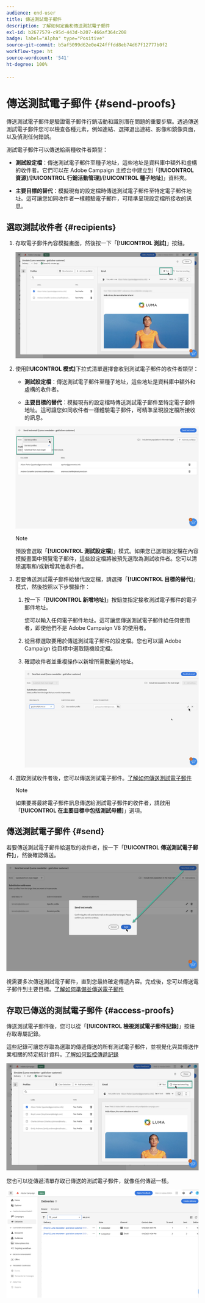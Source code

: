```yaml
---
audience: end-user
title: 傳送測試電子郵件
description: 了解如何定義和傳送測試電子郵件
exl-id: b2677579-c95d-443d-b207-466af364c208
badge: label="Alpha" type="Positive"
source-git-commit: b5af5099d62e0e424fffdd8eb74d67f12777b0f2
workflow-type: ht
source-wordcount: '541'
ht-degree: 100%

---
```


# 傳送測試電子郵件 {#send-proofs}

傳送測試電子郵件是驗證電子郵件行銷活動和識別潛在問題的重要步驟。透過傳送測試電子郵件您可以檢查各種元素，例如連結、選擇退出連結、影像和鏡像頁面，以及偵測任何錯誤。

測試電子郵件可以傳送給兩種收件者類型：

* **測試設定檔**：傳送測試電子郵件至種子地址，這些地址是資料庫中額外和虛構的收件者。它們可以在 Adobe Campaign 主控台中建立到「**[!UICONTROL 資源]**/**[!UICONTROL 行銷活動管理]**/**[!UICONTROL 種子地址]**」資料夾。

* **主要目標的替代**：模擬現有的設定檔時傳送測試電子郵件至特定電子郵件地址。這可讓您如同收件者一樣體驗電子郵件，可精準呈現設定檔所接收的訊息。

## 選取測試收件者 {#recipients}

1. 存取電子郵件內容模擬畫面，然後按一下「**[!UICONTROL 測試]**」按鈕。

   ![](assets/test-button.png)

1. 使用&#x200B;**[!UICONTROL 模式]**&#x200B;下拉式清單選擇會收到測試電子郵件的收件者類型：

   * **測試設定檔**：傳送測試電子郵件至種子地址，這些地址是資料庫中額外和虛構的收件者。

   * **主要目標的替代**：模擬現有的設定檔時傳送測試電子郵件至特定電子郵件地址。這可讓您如同收件者一樣體驗電子郵件，可精準呈現設定檔所接收的訊息。

   ![](assets/test-mode.png)

   >[!NOTE]
   >
   >預設會選取「**[!UICONTROL 測試設定檔]**」模式。如果您已選取設定檔在內容模擬畫面中預覽電子郵件，這些設定檔將被預先選取為測試收件者。您可以清除選取和/或新增其他收件者。

1. 若要傳送測試電子郵件給替代設定檔，請選擇「**[!UICONTROL 目標的替代]**」模式，然後按照以下步驟操作：

   1. 按一下「**[!UICONTROL 新增地址]**」按鈕並指定接收測試電子郵件的電子郵件地址。

      您可以輸入任何電子郵件地址。這可讓您傳送測試電子郵件給任何使用者，即使他們不是 Adobe Campaign V8 的使用者。

   1. 從目標選取要用於傳送測試電子郵件的設定檔。您也可以讓 Adobe Campaign 從目標中選取隨機設定檔。

   1. 確認收件者並重複操作以新增所需數量的地址。

      ![](assets/substitution.png)

1. 選取測試收件者後，您可以傳送測試電子郵件。[了解如何傳送測試電子郵件](#send)

   >[!NOTE]
   >
   >如果要將最終電子郵件訊息傳送給測試電子郵件的收件者，請啟用「**[!UICONTROL 在主要目標中包括測試母體]**」選項。

## 傳送測試電子郵件 {#send}

若要傳送測試電子郵件給選取的收件者，按一下「**[!UICONTROL 傳送測試電子郵件]**」，然後確認傳送。

![](assets/send-proof.png)

視需要多次傳送測試電子郵件，直到您最終確定傳遞內容。完成後，您可以傳送電子郵件到主要目標。[了解如何準備並傳送電子郵件](../monitor/prepare-send.md)

## 存取已傳送的測試電子郵件 {#access-proofs}

傳送測試電子郵件後，您可以從「**[!UICONTROL 檢視測試電子郵件記錄]**」按鈕存取專屬記錄。

這些記錄可讓您存取為選取的傳遞傳送的所有測試電子郵件，並視覺化與其傳送作業相關的特定統計資料。[了解如何監控傳遞記錄](../monitor/delivery-logs.md)

![](assets/proof-log.png)

您也可以從傳遞清單存取已傳送的測試電子郵件，就像任何傳遞一樣。

![](assets/delivery-list.png)
